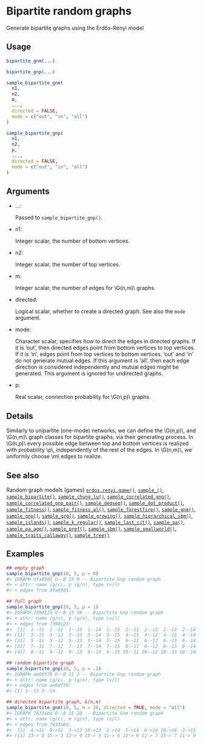 # Bipartite random graphs

Generate bipartite graphs using the Erdős-Rényi model

## Usage

``` r
bipartite_gnm(...)

bipartite_gnp(...)

sample_bipartite_gnm(
  n1,
  n2,
  m,
  ...,
  directed = FALSE,
  mode = c("out", "in", "all")
)

sample_bipartite_gnp(
  n1,
  n2,
  p,
  ...,
  directed = FALSE,
  mode = c("out", "in", "all")
)
```

## Arguments

- ...:

  Passed to `sample_bipartite_gnp()`.

- n1:

  Integer scalar, the number of bottom vertices.

- n2:

  Integer scalar, the number of top vertices.

- m:

  Integer scalar, the number of edges for \\G(n,m)\\ graphs.

- directed:

  Logical scalar, whether to create a directed graph. See also the
  `mode` argument.

- mode:

  Character scalar, specifies how to direct the edges in directed
  graphs. If it is ‘out’, then directed edges point from bottom vertices
  to top vertices. If it is ‘in’, edges point from top vertices to
  bottom vertices. ‘out’ and ‘in’ do not generate mutual edges. If this
  argument is ‘all’, then each edge direction is considered
  independently and mutual edges might be generated. This argument is
  ignored for undirected graphs.

- p:

  Real scalar, connection probability for \\G(n,p)\\ graphs.

## Details

Similarly to unipartite (one-mode) networks, we can define the
\\G(n,p)\\, and \\G(n,m)\\ graph classes for bipartite graphs, via their
generating process. In \\G(n,p)\\ every possible edge between top and
bottom vertices is realized with probability \\p\\, independently of the
rest of the edges. In \\G(n,m)\\, we uniformly choose \\m\\ edges to
realize.

## See also

Random graph models (games)
[`erdos.renyi.game()`](https://r.igraph.org/reference/erdos.renyi.game.md),
[`sample_()`](https://r.igraph.org/reference/sample_.md),
[`sample_bipartite()`](https://r.igraph.org/reference/sample_bipartite.md),
[`sample_chung_lu()`](https://r.igraph.org/reference/sample_chung_lu.md),
[`sample_correlated_gnp()`](https://r.igraph.org/reference/sample_correlated_gnp.md),
[`sample_correlated_gnp_pair()`](https://r.igraph.org/reference/sample_correlated_gnp_pair.md),
[`sample_degseq()`](https://r.igraph.org/reference/sample_degseq.md),
[`sample_dot_product()`](https://r.igraph.org/reference/sample_dot_product.md),
[`sample_fitness()`](https://r.igraph.org/reference/sample_fitness.md),
[`sample_fitness_pl()`](https://r.igraph.org/reference/sample_fitness_pl.md),
[`sample_forestfire()`](https://r.igraph.org/reference/sample_forestfire.md),
[`sample_gnm()`](https://r.igraph.org/reference/sample_gnm.md),
[`sample_gnp()`](https://r.igraph.org/reference/sample_gnp.md),
[`sample_grg()`](https://r.igraph.org/reference/sample_grg.md),
[`sample_growing()`](https://r.igraph.org/reference/sample_growing.md),
[`sample_hierarchical_sbm()`](https://r.igraph.org/reference/sample_hierarchical_sbm.md),
[`sample_islands()`](https://r.igraph.org/reference/sample_islands.md),
[`sample_k_regular()`](https://r.igraph.org/reference/sample_k_regular.md),
[`sample_last_cit()`](https://r.igraph.org/reference/sample_last_cit.md),
[`sample_pa()`](https://r.igraph.org/reference/sample_pa.md),
[`sample_pa_age()`](https://r.igraph.org/reference/sample_pa_age.md),
[`sample_pref()`](https://r.igraph.org/reference/sample_pref.md),
[`sample_sbm()`](https://r.igraph.org/reference/sample_sbm.md),
[`sample_smallworld()`](https://r.igraph.org/reference/sample_smallworld.md),
[`sample_traits_callaway()`](https://r.igraph.org/reference/sample_traits_callaway.md),
[`sample_tree()`](https://r.igraph.org/reference/sample_tree.md)

## Examples

``` r
## empty graph
sample_bipartite_gnp(10, 5, p = 0)
#> IGRAPH dfa8905 U--B 15 0 -- Bipartite Gnp random graph
#> + attr: name (g/c), p (g/n), type (v/l)
#> + edges from dfa8905:

## full graph
sample_bipartite_gnp(10, 5, p = 1)
#> IGRAPH 7390123 U--B 15 50 -- Bipartite Gnp random graph
#> + attr: name (g/c), p (g/n), type (v/l)
#> + edges from 7390123:
#>  [1]  1--11  1--12  1--13  1--14  1--15  2--11  2--12  2--13  2--14  2--15
#> [11]  3--11  3--12  3--13  3--14  3--15  4--11  4--12  4--13  4--14  4--15
#> [21]  5--11  5--12  5--13  5--14  5--15  6--11  6--12  6--13  6--14  6--15
#> [31]  7--11  7--12  7--13  7--14  7--15  8--11  8--12  8--13  8--14  8--15
#> [41]  9--11  9--12  9--13  9--14  9--15 10--11 10--12 10--13 10--14 10--15

## random bipartite graph
sample_bipartite_gnp(10, 5, p = .1)
#> IGRAPH ae0df78 U--B 15 2 -- Bipartite Gnp random graph
#> + attr: name (g/c), p (g/n), type (v/l)
#> + edges from ae0df78:
#> [1] 1--13 3--14

## directed bipartite graph, G(n,m)
sample_bipartite_gnm(10, 5, m = 20, directed = TRUE, mode = "all")
#> IGRAPH 7833abd D--B 15 20 -- Bipartite Gnm random graph
#> + attr: name (g/c), m (g/n), type (v/l)
#> + edges from 7833abd:
#>  [1]  4->11  9->11  3->13 10->13  2->14  5->14  6->14 10->14  3->15  7->15
#> [11] 13-> 3 15-> 3 12-> 4 15-> 5 11-> 6 12-> 6 11-> 7 15-> 7 11-> 9 12-> 9
```
